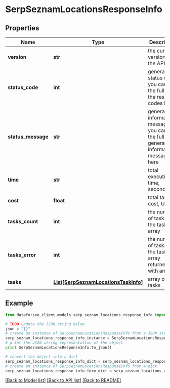 # SerpSeznamLocationsResponseInfo


## Properties

Name | Type | Description | Notes
------------ | ------------- | ------------- | -------------
**version** | **str** | the current version of the API | [optional] 
**status_code** | **int** | general status code you can find the full list of the response codes here | [optional] 
**status_message** | **str** | general informational message you can find the full list of general informational messages here | [optional] 
**time** | **str** | total execution time, seconds | [optional] 
**cost** | **float** | total tasks cost, USD | [optional] 
**tasks_count** | **int** | the number of tasks in the tasks array | [optional] 
**tasks_error** | **int** | the number of tasks in the tasks array returned with an error | [optional] 
**tasks** | [**List[SerpSeznamLocationsTaskInfo]**](SerpSeznamLocationsTaskInfo.md) | array of tasks | [optional] 

## Example

```python
from dataforseo_client.models.serp_seznam_locations_response_info import SerpSeznamLocationsResponseInfo

# TODO update the JSON string below
json = "{}"
# create an instance of SerpSeznamLocationsResponseInfo from a JSON string
serp_seznam_locations_response_info_instance = SerpSeznamLocationsResponseInfo.from_json(json)
# print the JSON string representation of the object
print SerpSeznamLocationsResponseInfo.to_json()

# convert the object into a dict
serp_seznam_locations_response_info_dict = serp_seznam_locations_response_info_instance.to_dict()
# create an instance of SerpSeznamLocationsResponseInfo from a dict
serp_seznam_locations_response_info_form_dict = serp_seznam_locations_response_info.from_dict(serp_seznam_locations_response_info_dict)
```
[[Back to Model list]](../README.md#documentation-for-models) [[Back to API list]](../README.md#documentation-for-api-endpoints) [[Back to README]](../README.md)


